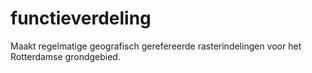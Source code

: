 # functieverdeling
Maakt regelmatige geografisch gerefereerde rasterindelingen voor het Rotterdamse grondgebied.
